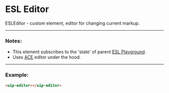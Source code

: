 # ESL Editor

ESLEditor - custom element, editor for changing current markup.

---
### Notes:

- This element subscribes to the 'state' of parent [ESL Playground](../core/README.md).
- Uses [ACE](https://ace.c9.io/) editor under the hood. 

---
### Example:
```html
<uip-editor></uip-editor>
```

